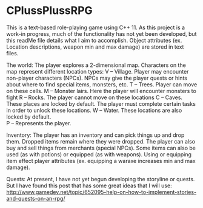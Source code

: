 # CPlussPlussRPG
This is a text-based role-playing game using C++ 11.  As this project is a work-in progress, much of the functionality has not yet been developed, but this readMe file details what I aim to accomplish.
Object attributes (ex. Location descriptions, weapon min and max damage) are stored in text files. 

The world:
The player explores a 2-dimensional map.  Characters on the map represent different location types:
V – Village.  Player may encounter non-player characters (NPCs).  NPCs may give the player quests or hints about where to find special items, monsters, etc.
T – Trees.  Player can move on these cells.
M – Monster lairs.  Here the player will encounter monsters to fight
R – Rocks.  The player cannot move on these locations
C – Caves.  These places are locked by default.  The player must complete certain tasks in order to unlock these locations.
W – Water.  These locations are also locked by default.  
P – Represents the player.

Inventory:
The player has an inventory and can pick things up and drop them.  Dropped items remain where they were dropped.  The player can also buy and sell things from merchants (special NPCs).  Some items can also be used (as with potions) or equipped (as with weapons).  Using or equipping item effect player attributes (ex. equipping a waraxe increases min and max damage).

Quests:
At present, I have not yet begun developing the storyline or quests.  But I have found this post that has some great ideas that I will use: http://www.gamedev.net/topic/652095-help-on-how-to-implement-stories-and-quests-on-an-rpg/


